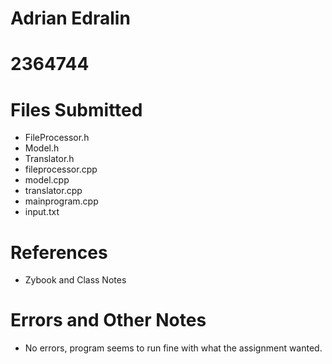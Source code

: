 # Adrian Edralin

# 2364744

# Files Submitted

* FileProcessor.h
* Model.h
* Translator.h
* fileprocessor.cpp
* model.cpp
* translator.cpp
* mainprogram.cpp
* input.txt

# References

* Zybook and Class Notes

# Errors and Other Notes

* No errors, program seems to run fine with what the assignment wanted. 
